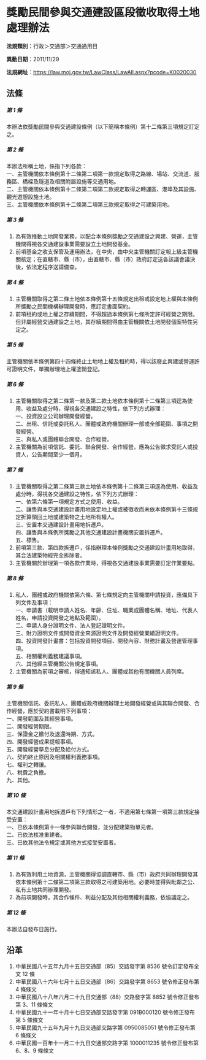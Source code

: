 # 獎勵民間參與交通建設區段徵收取得土地處理辦法

**法規類別**：行政＞交通部＞交通通用目

**異動日期**：2011/11/29  

**法規網址**：https://law.moj.gov.tw/LawClass/LawAll.aspx?pcode=K0020030





## 法條
##### 第 1 條
本辦法依獎勵民間參與交通建設條例（以下簡稱本條例）第十二條第三項規定訂定之。

##### 第 2 條
本辦法所稱土地，係指下列各款：  
一、主管機關依本條例第十二條第二項第一款規定取得之路線、場站、交流道、服務區、橋樑及隧道及相關附屬設施等交通用地。  
二、主管機關依本條例第十二條第二項第二款規定取得之轉運區、港埠及其設施、觀光遊憩設施土地。  
三、主管機關依本條例第十二條第二項第三款規定取得之可建築用地。

##### 第 3 條
1. 為有效推動土地開發業務，以配合本條例獎勵之交通建設之興建、營運，主管機關得視各交通建設事業需要設立土地開發基金。
1. 前項基金之收支保管及運用辦法，在中央，由中央主管機關訂定報上級主管機關核定；在直轄市、縣（市），由直轄市、縣（市）政府訂定送各該議會議決後，依法定程序送請備查。

##### 第 4 條
1. 主管機關取得之第二條土地依本條例第十五條規定出租或設定地上權與本條例所獎勵之民間機構辦理開發時，應訂定書面契約。
1. 前項租約或地上權之存續期間，不得超過本條例第七條所定許可經營之期限。但非屬經營交通建設之土地，其存續期間得由主管機關依土地開發個案特性另定之。

##### 第 5 條
主管機關依本條例第四十四條終止土地地上權及租約時，得以該廢止興建或營運許可證明文件，單獨辦理地上權塗銷登記。

##### 第 6 條
1. 主管機關取得之第二條第一款及第二款土地依本條例第十二條第三項逕為使用、收益及處分時，得視各交通建設之特性，依下列方式辦理：  
一、投資設立公司辦理開發經營。  
二、出租、信託或委託私人、團體或政府機關辦理一部或全部範圍、事項之開發經營。  
三、與私人或團體聯合開發、合作經營。
1. 主管機關為前項信託、委託、聯合開發、合作經營，應為公告徵求受託人或投資人，公告期間至少一個月。

##### 第 7 條
1. 主管機關取得之第二條第三款土地依本條例第十二條第三項逕為使用、收益及處分時，得視各交通建設之特性，依下列方式辦理：  
一、依第六條第一項規定方式之使用、收益。  
二、讓售與本交通建設計畫用地設定地上權或被徵收而未依本條例第十三條規定折算領回土地或建築物之土地所有權人。  
三、安置本交通建設計畫用地拆遷戶。  
四、讓售與本條例所獎勵之其他交通建設計畫機關安置拆遷戶。  
五、標售。
1. 前項第三款、第四款拆遷戶，係指辦理本條例獎勵之交通建設計畫用地取得，其合法建築物經完全拆除者。
1. 主管機關於辦理第一項各款作業時，得視各交通建設事業需要訂定作業要點。

##### 第 8 條
1. 私人、團體或政府機關依第六條、第七條規定向主管機關申請投資，應備具下列文件及事項：  
一、申請書（載明申請人姓名、年齡、住址、職業或團體名稱、地址、代表人姓名，申請投資開發之地點及範圍）。  
二、申請人身分證明文件、法人登記證明文件。  
三、財力證明文件或開發資金來源證明文件及開發經營業績證明文件。  
四、投資開發計畫書：包括投資開發項目、開發內容、財務計畫及營運管理事項。  
五、相關權利義務建議事項。  
六、其他經主管機關公告規定事項。
1. 主管機關為前項之審核，得通知該私人、團體或其他有關機關人員列席。

##### 第 9 條
主管機關信託、委託私人、團體或政府機關辦理土地開發經營或與其聯合開發、合作經營，應於契約書載明下列事項：  
一、開發範圍及其經營事項。  
二、開發經營期限。  
三、保證金之繳付及退還時期、方式。  
四、開發經營成果提報事項。  
五、開發經營孳息分配及給付方式。  
六、契約終止原因及相關權利義務事項。  
七、權利之轉讓。  
八、稅費之負擔。  
九、其他。

##### 第 10 條
本交通建設計畫用地拆遷戶有下列情形之一者，不適用第七條第一項第三款規定接受安置：  
一、已依本條例第十一條參與聯合開發，並分配建築物單元者。  
二、已依法核准重建者。  
三、已依其他法令規定或其他方式接受安置者。

##### 第 11 條
1. 為有效利用土地資源，主管機關得協調直轄市、縣（市）政府共同辦理開發其依本條例第十二條第二項第三款取得之可建築用地。必要時並得與毗鄰之公、私有土地共同辦理開發。
1. 為前項開發時，其合作條件、利益分配及其他相關權利義務，依協議定之。

##### 第 12 條
本辦法自發布日施行。

## 沿革
1. 中華民國八十五年九月十五日交通部（85）交路發字第 8536 號令訂定發布全文 12 條
1. 中華民國八十六年七月十五日交通部（86）交路發字第 8653 號令修正發布第 4  條條文
1. 中華民國八十八年六月二十九日交通部（88）交路發字第 8852 號令修正發布第 3、11  條條文
1. 中華民國九十一年十月十七日交通部交路發字第 091B000120 號令修正發布第 5  條條文
1. 中華民國九十五年九月十九日交通部交路字第 0950085051 號令修正發布第 6  條條文
1. 中華民國一百年十一月二十九日交通部交路字第 1000011235 號令修正發布第 6、8、9  條條文
